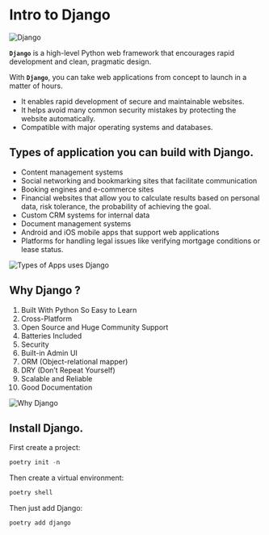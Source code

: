 # Intro to Django

![Django](https://repository-images.githubusercontent.com/253698085/cce90300-78c3-11ea-8b94-604fad2c516d)

**`Django`** is a high-level Python web framework that encourages rapid development and clean, pragmatic design.

With **`Django`**, you can take web applications from concept to launch in a matter of hours.

* It enables rapid development of secure and maintainable websites.
* It helps avoid many common security mistakes by protecting the website automatically.
* Compatible with major operating systems and databases.

## Types of application you can build with Django.
* Content management systems
* Social networking and bookmarking sites that facilitate communication
* Booking engines and e-commerce sites
* Financial websites that allow you to calculate results based on personal data, risk tolerance, the probability of achieving the goal.
* Custom CRM systems for internal data
* Document management systems
* Android and iOS mobile apps that support web applications
* Platforms for handling legal issues like verifying mortgage conditions or lease status.

![Types of Apps uses Django](https://data-flair.training/blogs/wp-content/uploads/sites/2/2019/04/Django-Apps-1.jpg)

## Why Django ?
1. Built With Python So Easy to Learn
2. Cross-Platform
3. Open Source and Huge Community Support
4. Batteries Included
5. Security
6. Built-in Admin UI
7. ORM (Object-relational mapper)
8. DRY (Don’t Repeat Yourself)
9. Scalable and Reliable
10. Good Documentation

![Why Django](https://i0.wp.com/techvidvan.com/tutorials/wp-content/uploads/sites/2/2021/05/Some-Unique-Features-of-Django.jpg?fit=1200%2C628&ssl=1)

## Install Django.
First create a project:
```python
poetry init -n
```
Then create a virtual environment:
```python
poetry shell
```
Then just add Django:
```python
poetry add django
```